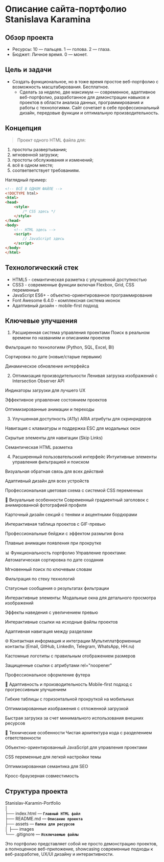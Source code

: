 # Описание сайта-портфолио Stanislava Karamina

## Обзор проекта
* Ресурсы: 10 — пальцев. 1 — голова. 2 — глаза. 
* Бюджет: Личное время. 0 — монет.

## Цель и задачи
* Создать функциональное, но в тоже время простое веб-портфолио с возможность масштабирования. Бесплатное. 
  * Сделать за неделю, две максимум — современное, адаптивное веб-портфолио, разработанное для демонстрации навыков и проектов в области анализа данных, программирования и работы с технологиями. Сайт сочетает в себе профессиональный дизайн, передовые функции и оптимальную производительность.


## Концепция
> Проект одного HTML файла для:
1. простоты развертывания;
2. мгновенной загрузки;
3. простоты обслуживания и изменений;
4. всё в одном месте;
5. соответветствует требованиям.

Наглядный пример:
```html
<!-- ВСЁ В ОДНОМ ФАЙЛЕ -->
<!DOCTYPE html>
<html>
<head>
    <style>
        /* CSS здесь */
    </style>
</head>
<body>
    <!-- HTML здесь -->
    <script>
        // JavaScript здесь  
    </script>
</body>
</html>
```

## Технологический стек
* HTML5 - семантическая разметка с улучшенной доступностью
* CSS3 - современные функции включая Flexbox, Grid, CSS переменные
* JavaScript ES6+ - объектно-ориентированное программирование
* Font Awesome 6.4.0 - комплексная система иконок
* Адаптивный дизайн - mobile-first подход

## Ключевые улучшения 
1. Расширенная система управления проектами
Поиск в реальном времени по названиям и описаниям проектов

Фильтрация по технологиям (Python, SQL, Excel, BI)

Сортировка по дате (новые/старые первыми)

Динамическое обновление интерфейса

2. Оптимизация производительности
Ленивая загрузка изображений с Intersection Observer API

Индикаторы загрузки для лучшего UX

Эффективное управление состоянием проектов

Оптимизированные анимации и переходы

3. Улучшенная доступность (A11y)
ARIA атрибуты для скринридеров

Навигация с клавиатуры и поддержка ESC для модальных окон

Скрытые элементы для навигации (Skip Links)

Семантическая HTML разметка

4. Расширенный пользовательский интерфейс
Интуитивные элементы управления фильтрацией и поиском

Визуальная обратная связь для всех действий

Адаптивный дизайн для всех устройств

Профессиональная цветовая схема с системой CSS переменных

🎨 Визуальные особенности
Современный градиентный заголовок с анимированной фотографией профиля

Карточный дизайн секций с тенями и акцентными бордюрами

Интерактивная таблица проектов с GIF-превью

Профессиональные бейджи с эффектом размытия фона

Плавные анимации появления при прокрутке

📊 Функциональность портфолио
Управление проектами:
Автоматическая сортировка по дате создания

Мгновенный поиск по ключевым словам

Фильтрация по стеку технологий

Статусные сообщения о результатах фильтрации

Интерактивные элементы:
Модальные окна для детального просмотра изображений

Эффекты наведения с увеличением превью

Интерактивные ссылки на исходные файлы проектов

Адаптивная навигация между разделами

🌐 Контактная информация и интеграции
Мультиплатформенные контакты (Email, GitHub, LinkedIn, Telegram, WhatsApp, HH.ru)

Кастомные логотипы с правильным отображением размеров

Защищенные ссылки с атрибутами rel="noopener"

Профессиональное оформление футера

📱 Адаптивность и производительность
Mobile-first подход с прогрессивным улучшением

Гибкие таблицы с горизонтальной прокруткой на мобильных

Оптимизированные изображения с отложенной загрузкой

Быстрая загрузка за счет минимального использования внешних ресурсов

🔧 Технические особенности
Чистая архитектура кода с разделением ответственности

Объектно-ориентированный JavaScript для управления проектами

CSS переменные для легкой настройки темы

Оптимизированная семантика для SEO

Кросс-браузерная совместимость

## Структура проекта
Stanislav-Karamin-Portfolio  
│  
├── index.html                    — **`Главный HTML файл`**  
├── README.md                     — **`Описание проекта`**  
├── assets                        — **`Папка для ресурсов`**  
│   ├── images  
└── .gitignore                    — **`Исключаемые файлы`**

Это портфолио представляет собой не просто демонстрацию проектов, а полноценное веб-приложение, showcasing современные подходы к веб-разработке, UX/UI дизайну и интерактивности.
